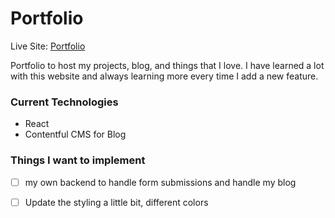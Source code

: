 # Portfolio

Live Site: [Portfolio](https://www.masonschafer.tech)

Portfolio to host my projects, blog, and things that I love. I have learned a lot with this website and always learning more every time I add a new feature.

### Current Technologies
- React
- Contentful CMS for Blog

### Things I want to implement
- [ ] my own backend to handle form submissions and handle my blog
- [ ] Update the styling a little bit, different colors


